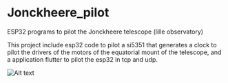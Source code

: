 # Jonckheere_pilot
ESP32 programs to pilot the Jonckheere telescope (lille observatory)

This project include esp32 code to pilot a si5351 that generates a clock to pilot the drivers of the motors of the equatorial mount of the telescope, and a application flutter to pilot the esp32 in tcp and udp. 

![Alt text](https://github.com/air01a/Jonckheere_pilot/images/app.png "GUI") 